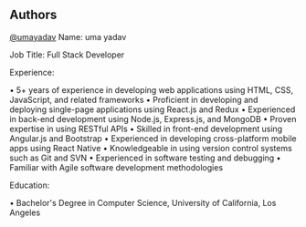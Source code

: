 ## Authors

[@umayadav](https://github.com/umagopinathyadav/PWA)
Name: uma yadav


Job Title: Full Stack Developer

Experience:

• 5+ years of experience in developing web applications using HTML, CSS, JavaScript, and related frameworks
• Proficient in developing and deploying single-page applications using React.js and Redux
• Experienced in back-end development using Node.js, Express.js, and MongoDB
• Proven expertise in using RESTful APIs
• Skilled in front-end development using Angular.js and Bootstrap
• Experienced in developing cross-platform mobile apps using React Native
• Knowledgeable in using version control systems such as Git and SVN
• Experienced in software testing and debugging
• Familiar with Agile software development methodologies

Education:

• Bachelor's Degree in Computer Science, University of California, Los Angeles